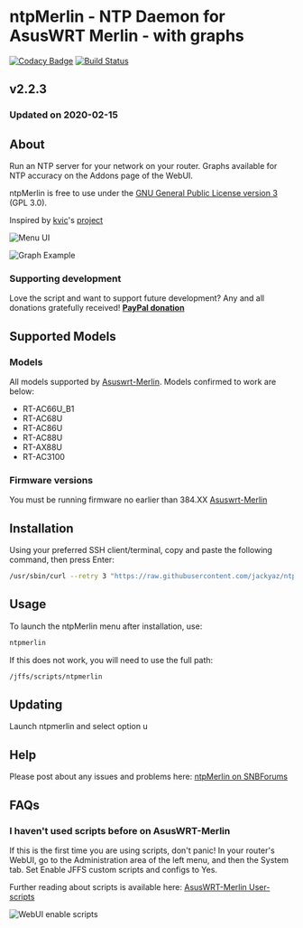 # ntpMerlin - NTP Daemon for AsusWRT Merlin - with graphs
[![Codacy Badge](https://api.codacy.com/project/badge/Grade/1bc89c12c4bf44b49b28161f328e49b0)](https://www.codacy.com/app/jackyaz/ntpMerlin?utm_source=github.com&amp;utm_medium=referral&amp;utm_content=jackyaz/ntpMerlin&amp;utm_campaign=Badge_Grade)
[![Build Status](https://travis-ci.com/jackyaz/ntpMerlin.svg?branch=master)](https://travis-ci.com/jackyaz/ntpMerlin)

## v2.2.3
### Updated on 2020-02-15
## About
Run an NTP server for your network on your router. Graphs available for NTP accuracy on the Addons page of the WebUI.

ntpMerlin is free to use under the [GNU General Public License version 3](https://opensource.org/licenses/GPL-3.0) (GPL 3.0).

Inspired by [kvic](https://github.com/kvic-z)'s [project](https://github.com/kvic-z/goodies-asuswrt/wiki/Install-NTP-Daemon-for-Asuswrt-Merlin)

![Menu UI](https://puu.sh/DOJFc/f2a03e489b.png)

![Graph Example](https://puu.sh/DOJGn/1f7efed1d8.png)

### Supporting development
Love the script and want to support future development? Any and all donations gratefully received!
[**PayPal donation**](https://paypal.me/jackyaz21)

## Supported Models
### Models
All models supported by [Asuswrt-Merlin](https://asuswrt.lostrealm.ca/about). Models confirmed to work are below:
*   RT-AC66U_B1
*   RT-AC68U
*   RT-AC86U
*   RT-AC88U
*   RT-AX88U
*   RT-AC3100

### Firmware versions
You must be running firmware no earlier than 384.XX [Asuswrt-Merlin](https://asuswrt.lostrealm.ca/)

## Installation
Using your preferred SSH client/terminal, copy and paste the following command, then press Enter:

```sh
/usr/sbin/curl --retry 3 "https://raw.githubusercontent.com/jackyaz/ntpMerlin/master/ntpmerlin.sh" -o "/jffs/scripts/ntpmerlin" && chmod 0755 /jffs/scripts/ntpmerlin && /jffs/scripts/ntpmerlin install
```

## Usage
To launch the ntpMerlin menu after installation, use:
```sh
ntpmerlin
```

If this does not work, you will need to use the full path:
```sh
/jffs/scripts/ntpmerlin
```

## Updating
Launch ntpmerlin and select option u

## Help
Please post about any issues and problems here: [ntpMerlin on SNBForums](https://www.snbforums.com/threads/ntpmerlin-ntp-daemon-for-asuswrt-merlin.55756/)

## FAQs
### I haven't used scripts before on AsusWRT-Merlin
If this is the first time you are using scripts, don't panic! In your router's WebUI, go to the Administration area of the left menu, and then the System tab. Set Enable JFFS custom scripts and configs to Yes.

Further reading about scripts is available here: [AsusWRT-Merlin User-scripts](https://github.com/RMerl/asuswrt-merlin/wiki/User-scripts)

![WebUI enable scripts](https://puu.sh/A3wnG/00a43283ed.png)

